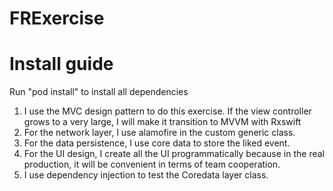 # FRExercise
# Install guide
Run "pod install" to install all dependencies


1. I use the MVC design pattern to do this exercise. If the view controller grows to a very large, I will make it transition to MVVM with Rxswift 
2. For the network layer, I use alamofire in the custom generic class.
3. For the data persistence, I use core data to store the liked event.
4. For the UI design, I create all the UI programmatically because in the real production, it will be convenient in terms of team cooperation.
5. I use dependency injection to test the Coredata layer class. 
